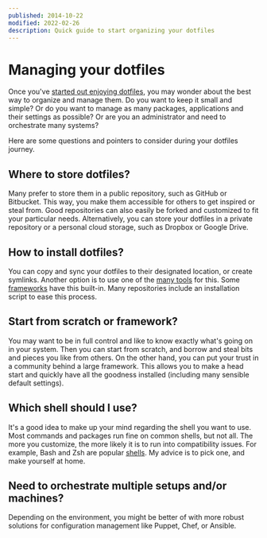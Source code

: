 ```yaml
---
published: 2014-10-22
modified: 2022-02-26
description: Quick guide to start organizing your dotfiles
---
```


# Managing your dotfiles

Once you've [started out enjoying dotfiles][1], you may wonder about the best
way to organize and manage them. Do you want to keep it small and simple? Or do
you want to manage as many packages, applications and their settings as
possible? Or are you an administrator and need to orchestrate many systems?

Here are some questions and pointers to consider during your dotfiles journey.

## Where to **store** dotfiles?

Many prefer to store them in a public repository, such as GitHub or Bitbucket.
This way, you make them accessible for others to get inspired or steal from.
Good repositories can also easily be forked and customized to fit your
particular needs. Alternatively, you can store your dotfiles in a private
repository or a personal cloud storage, such as Dropbox or Google Drive.

## How to install dotfiles?

You can copy and sync your dotfiles to their designated location, or create
symlinks. Another option is to use one of the [many tools][2] for this. Some
[frameworks][3] have this built-in. Many repositories include an installation
script to ease this process.

## Start from **scratch or framework**?

You may want to be in full control and like to know exactly what's going on in
your system. Then you can start from scratch, and borrow and steal bits and
pieces you like from others. On the other hand, you can put your trust in a
community behind a large framework. This allows you to make a head start and
quickly have all the goodness installed (including many sensible default
settings).

## Which shell should I use?

It's a good idea to make up your mind regarding the shell you want to use. Most
commands and packages run fine on common shells, but not all. The more you
customize, the more likely it is to run into compatibility issues. For example,
Bash and Zsh are popular [shells][4]. My advice is to pick one, and make
yourself at home.

## Need to **orchestrate** multiple setups and/or machines?

Depending on the environment, you might be better of with more robust solutions
for configuration management like Puppet, Chef, or Ansible.

[1]: https://www.webpro.nl/articles/getting-started-with-dotfiles
[2]: https://github.com/webpro/awesome-dotfiles#tools
[3]: https://github.com/webpro/awesome-dotfiles#dotfiles-repos
[4]: http://en.wikipedia.org/wiki/Unix_shell
